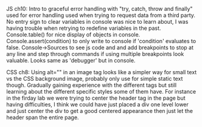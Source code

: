 JS ch10: Intro to graceful error handling with "try, catch, throw and finally" used for error handling used when trying to 
request data from a third party.
No entry sign to clear variables in console was nice to learn about, I was having trouble when retrying to redefine variables in the past.
Console.table() for nice display of objects in console. Console.assert(condition) to only write to console if 'condition' evaluates to false.
Console->Sources to see js code and and add breakpoints to stop at any line and step through commands if using multiple breakpoints look valuable. Looks same as 'debugger' but in console.

CSS ch8: Using alt="" in an image tag looks like a simpler way for small text vs the CSS background image, probably only use for simple static text though. Gradually gaining experience with the different tags but still learning about the different specific styles some of them have. For instance in the firday lab we were trying to center the header tag in the page but having difficulties, I think we could have just placed a div one level lower and just center the div to get a good centered appearance then just let the header span the entire page.
